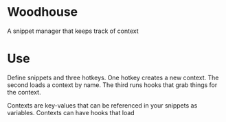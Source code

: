 Woodhouse
=========

A snippet manager that keeps track of context

Use
===

Define snippets and three hotkeys.
One hotkey creates a new context.
The second loads a context by name.
The third runs hooks that grab things for the context.

Contexts are key-values that can be referenced in your snippets as variables.
Contexts can have hooks that load
